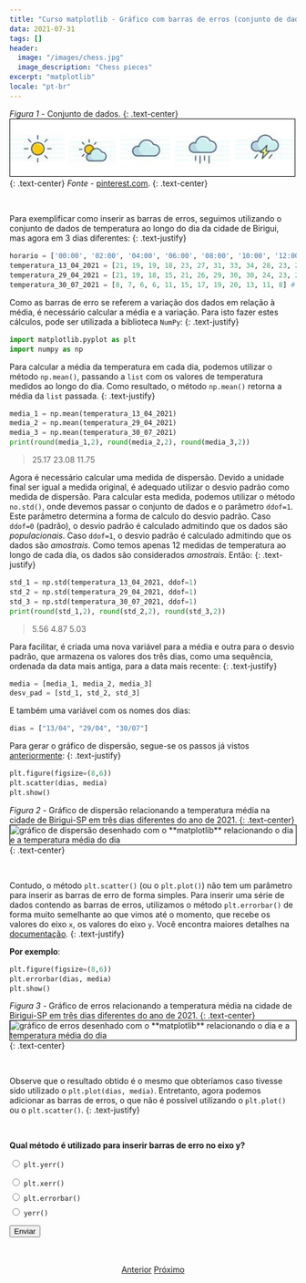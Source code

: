 ```yaml
---
title: "Curso matplotlib - Gráfico com barras de erros (conjunto de dados)"
data: 2021-07-31
tags: []
header:
  image: "/images/chess.jpg"
  image_description: "Chess pieces"
excerpt: "matplotlib"
locale: "pt-br"
---
```


*Figura 1* - Conjunto de dados.
{: .text-center}
<img style="border: solid 1px black" src="/images/curso-matplotlib/generico/tempo.png" alt="imagem contendo os símbolos do tempo, sol nuvem, chuva, tempestade" width=500>
{: .text-center}
*Fonte* - [pinterest.com](https://br.pinterest.com/pin/329325791503174880/).
{: .text-center}

<br>

Para exemplificar como inserir as barras de erros, seguimos utilizando o conjunto de dados de temperatura ao longo do dia da cidade de Birigui, mas agora em 3 dias diferentes:
{: .text-justify}

```python
horario = ['00:00', '02:00', '04:00', '06:00', '08:00', '10:00', '12:00', '14:00', '16:00', '18:00', '20:00', '22:00']
temperatura_13_04_2021 = [21, 19, 19, 18, 23, 27, 31, 33, 34, 28, 23, 26] # temperatura em °C
temperatura_29_04_2021 = [21, 19, 18, 15, 21, 26, 29, 30, 30, 24, 23, 21] # temperatura em °C
temperatura_30_07_2021 = [8, 7, 6, 6, 11, 15, 17, 19, 20, 13, 11, 8] # temperatura em °C
```

Como as barras de erro se referem a variação dos dados em relação à média, é necessário calcular a média e a variação. Para isto fazer estes cálculos, pode ser utilizada a biblioteca `NumPy`:
{: .text-justify}

```python
import matplotlib.pyplot as plt
import numpy as np
```

Para calcular a média da temperatura em cada dia, podemos utilizar o método `np.mean()`, passando a `list` com os valores de temperatura medidos ao longo do dia. Como resultado, o método `np.mean()` retorna a média da `list` passada.
{: .text-justify}

```python
media_1 = np.mean(temperatura_13_04_2021)
media_2 = np.mean(temperatura_29_04_2021)
media_3 = np.mean(temperatura_30_07_2021)
print(round(media_1,2), round(media_2,2), round(media_3,2))
```

> 25.17 23.08 11.75

Agora é necessário calcular uma medida de dispersão. Devido a unidade final ser igual a medida original, é adequado utilizar o desvio padrão como medida de dispersão. Para calcular esta medida, podemos utilizar o método `no.std()`, onde devemos passar o conjunto de dados e o parâmetro `ddof=1`. Este parâmetro determina a forma de calculo do desvio padrão. Caso `ddof=0` (padrão), o desvio padrão é calculado admitindo que os dados são *populacionais*. Caso `ddof=1`, o desvio padrão é calculado admitindo que os dados são *amostrais*. Como temos apenas 12 medidas de temperatura ao longo de cada dia, os dados são considerados *amostrais*. Então:
{: .text-justify}

```python
std_1 = np.std(temperatura_13_04_2021, ddof=1)
std_2 = np.std(temperatura_29_04_2021, ddof=1)
std_3 = np.std(temperatura_30_07_2021, ddof=1)
print(round(std_1,2), round(std_2,2), round(std_3,2))
```

> 5.56 4.87 5.03

Para facilitar, é criada uma nova variável para a média e outra para o desvio padrão, que armazena os valores dos três dias, como uma sequência, ordenada da data mais antiga, para a data mais recente:
{: .text-justify}

```python
media = [media_1, media_2, media_3]
desv_pad = [std_1, std_2, std_3]
```

E também uma variável com os nomes dos dias:

```python
dias = ["13/04", "29/04", "30/07"]
```

Para gerar o gráfico de dispersão, segue-se os passos já vistos <a href="/Curso-matplotlib-04">anteriormente</a>:
{: .text-justify}

```python
plt.figure(figsize=(8,6))
plt.scatter(dias, media)
plt.show()
```

*Figura 2* - Gráfico de dispersão relacionando a temperatura média na cidade de Birigui-SP em três dias diferentes do ano de 2021.
{: .text-center}
<img style="border: solid 1px black" src="{{ site.url }}{{ site.baseurl }}/images/curso-matplotlib/grafico-erros/28/grafico-erros-01.png" alt="gráfico de dispersão desenhado com o **matplotlib** relacionando o dia e a temperatura média do dia " >
{: .text-center}

<br>

Contudo, o método `plt.scatter()` (ou o `plt.plot()`) não tem um parâmetro para inserir as barras de erro de forma simples. Para inserir uma série de dados contendo as barras de erros, utilizamos o método `plt.errorbar()` de forma muito semelhante ao que vimos até o momento, que recebe os valores do eixo `x`, os valores do eixo `y`. Você encontra maiores detalhes na [documentação](https://matplotlib.org/stable/api/_as_gen/matplotlib.pyplot.errorbar.html).
{: .text-justify}

**Por exemplo**:

```python
plt.figure(figsize=(8,6))
plt.errorbar(dias, media)
plt.show()
```

*Figura 3* - Gráfico de erros relacionando a temperatura média na cidade de Birigui-SP em três dias diferentes do ano de 2021.
{: .text-center}
<img style="border: solid 1px black" src="{{ site.url }}{{ site.baseurl }}/images/curso-matplotlib/grafico-erros/28/grafico-erros-02.png" alt="gráfico de erros desenhado com o **matplotlib** relacionando o dia e a temperatura média do dia " >
{: .text-center}

<br>

Observe que o resultado obtido é o mesmo que obteríamos caso tivesse sido utilizado o `plt.plot(dias, media)`. Entretanto, agora podemos adicionar as barras de erros, o que não é possível utilizando o `plt.plot()` ou o `plt.scatter()`.
{: .text-justify}

<br>


<form id = "quiz" name = "quiz">

<p><strong>Qual método é utilizado para inserir barras de erro no eixo y?</strong></p>

<input type = "radio" id = "mc" name = "question1" value = "a"> <code>plt.yerr()</code>
<p style="font-size: 50%"></p>
<input type = "radio" id = "mc" name = "question1" value = "b"> <code>plt.xerr()</code>
<p style="font-size: 50%"></p>
<input type = "radio" id = "mc" name = "question1" value = "c"> <code>plt.errorbar()</code>
<p style="font-size: 50%"></p>
<input type = "radio" id = "mc" name = "question1" value = "d"> <code>yerr()</code>
<p style="font-size: 50%"></p>
<p></p>
<input id = "button" type = "button" class="btn btn--info" value = "Enviar" onclick = "check();">
</form>

<div id = "after_submit">
<p style="font-size: 120%" id = "message"></p>
</div>

<br>

<p style="text-align: center">
  <a href="/Curso-matplotlib-27" class="btn btn--success">Anterior</a>
  <a href="/Curso-matplotlib-29" class="btn btn--success">Próximo</a>
</p>


<script>
function check(){
	var question1 = document.quiz.question1.value;
	var messages = [" Incorreto! 😔 <br> Não existe o método <code>plt.yerr()</code>!",
  " 😔 Incorreto! 😔  <br> Não existe o método <code>plt.xerr()</code>.",
  "🎉 Correto! 🥳️ <br> Este é o método utilizado para inserir barras de erro, tanto no eixo <code>x</code> como no eixo <code>y</code>. ",
  " 😔 Incorreto! <br> Não existe o método <code>yerr()</code>!",
  "☕️"];
	var score;

	if (question1 == "a") {
		score = 0;
	}	else if (question1 == "b") {
		score = 1;
	} else if (question1 == "c") {
    score = 2;
  } else if (question1 == "d") {
    score = 3;    
  } else {
    score = 4;
  }

	document.getElementById("after_submit").style.visibility = "visible";
	document.getElementById("message").innerHTML = messages[score];

};

</script>
